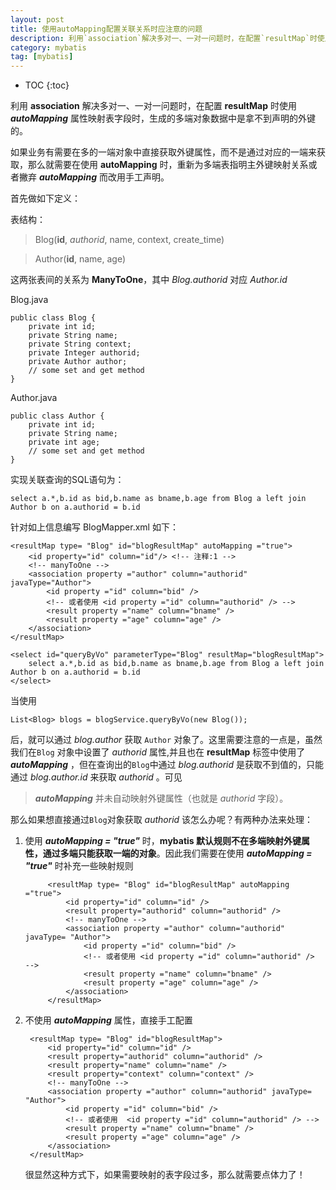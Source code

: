 ```yaml
---
layout: post
title: 使用autoMapping配置关联关系时应注意的问题
description: 利用`association`解决多对一、一对一问题时，在配置`resultMap`时使用`autoMapping`属性映射表字段时，生成的多端对象数据中是拿不到声明的外键的。如果业务有需要在多的一端对象中直接获取外键属性，而不是通过对应的一端来获取，那么就需要在使用`autoMapping`时，重新为多端表指明主外键映射关系或者撇弃`autoMapping`而改用手工声明。
category: mybatis
tag: [mybatis]
---
```


* TOC
{:toc}

利用 **association** 解决多对一、一对一问题时，在配置 **resultMap** 时使用 ***autoMapping*** 属性映射表字段时，生成的多端对象数据中是拿不到声明的外键的。
  
如果业务有需要在多的一端对象中直接获取外键属性，而不是通过对应的一端来获取，那么就需要在使用 **autoMapping** 时，重新为多端表指明主外键映射关系或者撇弃 ***autoMapping*** 而改用手工声明。

首先做如下定义：

表结构：

> Blog(**id**, *authorid*, name, context, create_time)

> Author(**id**, name, age)

这两张表间的关系为 **ManyToOne**，其中 *Blog.authorid* 对应 *Author.id* 

Blog.java

    public class Blog {
        private int id;
        private String name;
        private String context;
        private Integer authorid;
        private Author author;
        // some set and get method
    }
   
Author.java

    public class Author {
        private int id;
        private String name;
        private int age;
        // some set and get method
    }

实现关联查询的SQL语句为：

    select a.*,b.id as bid,b.name as bname,b.age from Blog a left join Author b on a.authorid = b.id
     
针对如上信息编写 BlogMapper.xml 如下：

    <resultMap type= "Blog" id="blogResultMap" autoMapping ="true">
	    <id property="id" column="id"/> <!-- 注释:1 -->
        <!-- manyToOne -->
        <association property ="author" column="authorid"  javaType="Author">
            <id property ="id" column="bid" />
            <!-- 或者使用 <id property ="id" column="authorid" /> -->
            <result property ="name" column="bname" />
            <result property ="age" column="age" />
        </association>
    </resultMap>

    <select id="queryByVo" parameterType="Blog" resultMap="blogResultMap">
        select a.*,b.id as bid,b.name as bname,b.age from Blog a left join Author b on a.authorid = b.id
	</select>

当使用

    List<Blog> blogs = blogService.queryByVo(new Blog());
    
后，就可以通过 *blog.author* 获取 `Author` 对象了。这里需要注意的一点是，虽然我们在`Blog` 对象中设置了 *authorid* 属性,并且也在 **resultMap** 标签中使用了 ***autoMapping*** ，但在查询出的`Blog`中通过 *blog.authorid* 是获取不到值的，只能通过 *blog.author.id* 来获取 *authorid* 。可见 

> ***autoMapping*** 并未自动映射外键属性（也就是 *authorid* 字段）。

那么如果想直接通过`Blog`对象获取 *authorid* 该怎么办呢？有两种办法来处理：

1. 使用 ***autoMapping = "true"*** 时，**mybatis 默认规则不在多端映射外键属性，通过多端只能获取一端的对象**。因此我们需要在使用 ***autoMapping = "true"*** 时补充一些映射规则

	        <resultMap type= "Blog" id="blogResultMap" autoMapping ="true">
	            <id property="id" column="id" /> 
	            <result property="authorid" column="authorid" />
	            <!-- manyToOne -->
	            <association property ="author" column="authorid" javaType= "Author">
	                <id property ="id" column="bid" />
	                <!-- 或者使用 <id property ="id" column="authorid" />  -->
	                <result property ="name" column="bname" />
	                <result property ="age" column="age" />
	            </association>
	        </resultMap>
	 
2. 不使用 ***autoMapping*** 属性，直接手工配置

        <resultMap type= "Blog" id="blogResultMap">
            <id property="id" column="id" />
            <result property="authorid" column="authorid" />
    	    <result property="name" column="name" /> 
		    <result property="context" column="context" />
            <!-- manyToOne -->
            <association property ="author" column="authorid" javaType= "Author">
                <id property ="id" column="bid" />
                <!-- 或者使用  <id property ="id" column="authorid" /> -->
                <result property ="name" column="bname" />
                <result property ="age" column="age" />
            </association>
        </resultMap>
  
  	很显然这种方式下，如果需要映射的表字段过多，那么就需要点体力了！